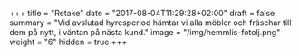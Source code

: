 +++
title = "Retake"
date = "2017-08-04T11:29:28+02:00"
draft = false
summary = "Vid  avslutad hyresperiod hämtar vi alla möbler och fräschar till dem på nytt, i väntan på nästa kund."
image = "/img/hemmlis-fotolj.png"
weight = "6"
hidden = true
+++
